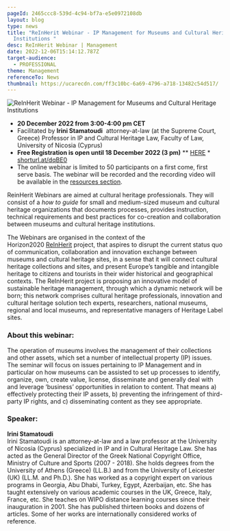 ```yaml
---
pageId: 2465ccc8-539d-4c94-bf7a-e5e0972108db
layout: blog
type: news
title: "ReInHerit Webinar - IP Management for Museums and Cultural Heritage
  Institutions "
desc: ReInHerit Webinar | Management
date: 2022-12-06T15:14:12.787Z
target-audience:
  - PROFESSIONAL
theme: Management
referenceTo: News
thumbnail: https://ucarecdn.com/ff3c10bc-6a69-4796-a718-13482c54d517/
---
```

![ReInHerit Webinar - IP Management for Museums and Cultural Heritage Institutions ](https://ucarecdn.com/d059d11e-bab8-4bf4-ba4f-5fcca1638bd4/ "ReInHerit Webinar - IP Management for Museums and Cultural Heritage Institutions ")

* **20 December 2022 from 3:00-4:00 pm CET** 
* Facilitated by **Irini Stamatoudi**  attorney-at-law (at the Supreme Court, Greece) Professor in IP and Cultural Heritage Law, Faculty of Law, University of Nicosia (Cyprus)
* **Free Registration is open until 18 December 2022 (3 pm)** \*\* [HERE](https://docs.google.com/forms/d/e/1FAIpQLSdWIP3Wc2h2AXF-RADecAcSZl9yF-BcN40OPvlx8SU2x4qS5A/closedform) *\
  [shorturl.at/dqBE0](http://shorturl.at/dqBE0)
* The online webinar is limited to 50 participants on a first come, first serve basis. The webinar will be recorded and the recording video will be available in the [resources section](https://reinherit-hub.eu/webinars).

ReinHerit Webinars are aimed at cultural heritage professionals. They will consist of a *how to guide* for small and medium-sized museum and cultural heritage organizations that documents processes, provides instruction, technical requirements and best practices for co-creation and collaboration between museums and cultural heritage institutions.

The Webinars are organised in the context of the  Horizon2020 [ReInHerit](https://www.reinherit.eu) project, that aspires to disrupt the current status quo of communication, collaboration and innovation exchange between museums and cultural heritage sites, in a sense that it will connect cultural heritage collections and sites, and present Europe’s tangible and intangible heritage to citizens and tourists in their wider historical and geographical contexts. The ReInHerit project is proposing an innovative model of sustainable heritage management, through which a dynamic network will be born; this network comprises cultural heritage professionals, innovation and cultural heritage solution tech experts, researchers, national museums, regional and local museums, and representative managers of Heritage Label sites. 

### About this webinar:

The operation of museums involves the management of their collections and other assets, which set a number of intellectual property (IP) issues. The seminar will focus on issues pertaining to IP Management and in particular on how museums can be assisted to set up processes to identify, organize, own, create value, license, disseminate and generally deal with and leverage ‘business’ opportunities in relation to content. That means a) effectively protecting their IP assets, b) preventing the infringement of third-party IP rights, and c) disseminating content as they see appropriate.

### Speaker:

**Irini Stamatoudi** \
Irini Stamatoudi is an attorney-at-law and a law professor at the University of Nicosia (Cyprus) specialized in IP and in Cultural Heritage Law. She has acted as the General Director of the Greek National Copyright Office, Ministry of Culture and Sports (2007 - 2018). She holds degrees from the University of Athens (Greece) (LL.B.) and from the University of Leicester (UK) (LL.M. and Ph.D.). She has worked as a copyright expert on various programs in Georgia, Abu Dhabi, Turkey, Egypt, Azerbaijan, etc. She has taught extensively on various academic courses in the UK, Greece, Italy, France, etc. She teaches on WIPO distance learning courses since their inauguration in 2001. She has published thirteen books and dozens of articles. Some of her works are internationally considered works of reference.